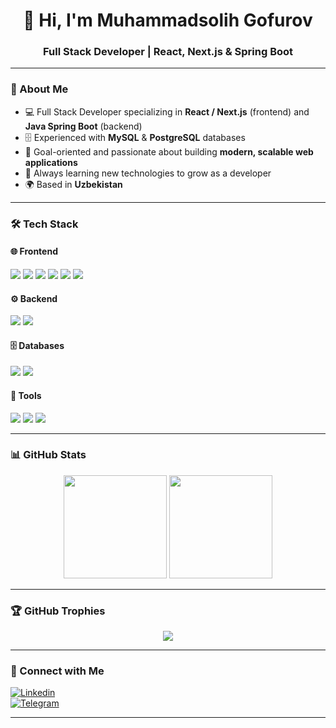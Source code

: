 <h1 align="center">👋 Hi, I'm Muhammadsolih Gofurov</h1>
<h3 align="center">Full Stack Developer | React, Next.js & Spring Boot</h3>

---

### 🚀 About Me
- 💻 Full Stack Developer specializing in **React / Next.js** (frontend) and **Java Spring Boot** (backend)  
- 🗄️ Experienced with **MySQL** & **PostgreSQL** databases  
- 🎯 Goal-oriented and passionate about building **modern, scalable web applications**  
- 🌱 Always learning new technologies to grow as a developer  
- 🌍 Based in **Uzbekistan**

---

### 🛠️ Tech Stack
#### 🌐 Frontend
<p>
  <img src="https://img.shields.io/badge/React-20232A?style=for-the-badge&logo=react&logoColor=61DAFB" />
  <img src="https://img.shields.io/badge/Next.js-000000?style=for-the-badge&logo=next.js&logoColor=white" />
  <img src="https://img.shields.io/badge/JavaScript-FFD600?style=for-the-badge&logo=javascript&logoColor=000" />
  <img src="https://img.shields.io/badge/TypeScript-3178C6?style=for-the-badge&logo=typescript&logoColor=white" />
  <img src="https://img.shields.io/badge/TailwindCSS-38B2AC?style=for-the-badge&logo=tailwind-css&logoColor=white" />
  <img src="https://img.shields.io/badge/Bootstrap-563D7C?style=for-the-badge&logo=bootstrap&logoColor=white" />
</p>

#### ⚙️ Backend
<p>
  <img src="https://img.shields.io/badge/Java-ED8B00?style=for-the-badge&logo=java&logoColor=white" />
  <img src="https://img.shields.io/badge/Spring%20Boot-6DB33F?style=for-the-badge&logo=springboot&logoColor=white" />
</p>

#### 🗄️ Databases
<p>
  <img src="https://img.shields.io/badge/MySQL-4479A1?style=for-the-badge&logo=mysql&logoColor=white" />
  <img src="https://img.shields.io/badge/PostgreSQL-316192?style=for-the-badge&logo=postgresql&logoColor=white" />
</p>

#### 🔧 Tools
<p>
  <img src="https://img.shields.io/badge/Git-F05032?style=for-the-badge&logo=git&logoColor=white" />
  <img src="https://img.shields.io/badge/GitHub-181717?style=for-the-badge&logo=github&logoColor=white" />
  <img src="https://img.shields.io/badge/GitLab-FC6D26?style=for-the-badge&logo=gitlab&logoColor=white" />
</p>

---

### 📊 GitHub Stats
<p align="center">
  <img src="https://github-readme-stats.vercel.app/api?username=muhammadsolihgofurov&show_icons=true&theme=tokyonight" height="165"/>
  <img src="https://github-readme-streak-stats.herokuapp.com/?user=muhammadsolihgofurov&theme=tokyonight" height="165"/>
</p>

---

### 🏆 GitHub Trophies
<p align="center">
  <img src="https://github-profile-trophy.vercel.app/?username=muhammadsolihgofurov&theme=onedark&row=1&column=6&margin-w=15&margin-h=15" />
</p>

---

### 🤝 Connect with Me
[![Linkedin](https://img.shields.io/badge/LinkedIn-blue?style=flat-square&logo=linkedin&logoColor=white)](https://www.linkedin.com/in/muhammadsolih-gofurov/)  
[![Telegram](https://img.shields.io/badge/Telegram-2CA5E0?style=flat-square&logo=telegram&logoColor=white)](https://t.me/MuhammadsolihDeveloper)  

---
